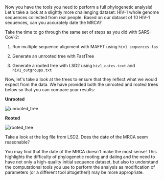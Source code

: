 <script>
import Link from "$components/Link.svelte";
import Execute from "$components/Execute.svelte";
import Image from "$components/Image.svelte";
import Quiz from "$components/Quiz.svelte";
</script>

Now you have the tools you need to perform a full phylogenetic analysis! Let's take a look at a slightly more challenging dataset: HIV-1 whole genome sequences collected from real people. Based on our dataset of 10 HIV-1 sequences, can you accurately date the MRCA? 

Take the time to go through the same set of steps as you did with SARS-CoV-2:

1. Run multiple sequence alignment with MAFFT using `hiv1_sequences.fas`

2. Generate an unrooted tree with FastTree

3. Generate a rooted tree with LSD2 using `hiv1_dates.text` and `hiv1_outgroups.txt`

Now, let's take a look at the trees to ensure that they reflect what we would expect from the data. We have provided both the unrooted and rooted trees below so that you can compare your results:

**Unrooted**

<Image src="/data/viral_phylogenetics/unrooted_hiv1.png" alt="unrooted_tree" />

**Rooted**

<Image src="/data/viral_phylogenetics/rooted_hiv1.png" alt="rooted_tree" />

Take a look at the log file from LSD2. Does the date of the MRCA seem reasonable?

You may find that the date of the MRCA doesn't make the most sense! This highlights the difficulty of phylogenetic rooting and dating and the need to have not only a high-quality initial sequence dataset, but also to understand the computational tools you use to perform the analysis as modification of parameters (or a different tool altogether!) may be more appropriate. 